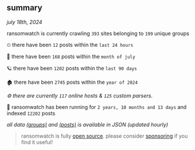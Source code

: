 
## summary
_july 18th, 2024_

ransomwatch is currently crawling `393` sites belonging to `199` unique groups

⏲ there have been `12` posts within the `last 24 hours`

🦈 there have been `168` posts within the `month of july`

🪐 there have been `1202` posts within the `last 90 days`

🏚 there have been `2745` posts within the `year of 2024`

_⚙️ there are currently `117` online hosts & `125` custom parsers._

🦕 ransomwatch has been running for `2 years, 10 months and 13 days` and indexed `12202` posts

_all data  [(groups)](http://ransomwhat.telemetry.ltd/groups) and [(posts)](http://ransomwhat.telemetry.ltd/posts) is available in JSON (updated hourly)_

> ransomwatch is fully [open source](https://github.com/joshhighet/ransomwatch#ransomwatch--). please consider [sponsoring](https://github.com/sponsors/joshhighet) if you find it useful!
